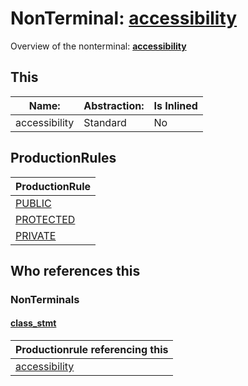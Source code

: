 # NonTerminal: **[accessibility](./accessibility.md)**

Overview of the nonterminal: **[accessibility](./accessibility.md)**



## This

| Name:                | Abstraction:    | Is Inlined |
| -------------------- | --------------- | ---------- |
| accessibility | Standard | No |



## ProductionRules

| ProductionRule |
| ---- |
| [PUBLIC](./../Lexicon/PUBLIC.md)  |
| [PROTECTED](./../Lexicon/PROTECTED.md)  |
| [PRIVATE](./../Lexicon/PRIVATE.md)  |




## Who references this

### NonTerminals


#### [class_stmt](./../Grammar/class_stmt.md)

| Productionrule referencing this                      |
| ---------------------------------------------------- |
| [accessibility](./accessibility.md)  |



